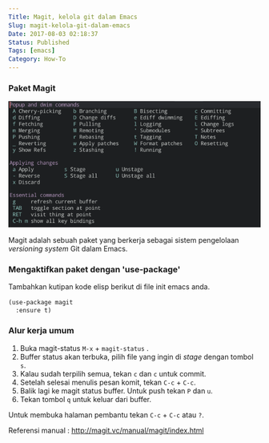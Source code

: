 ```yaml
---
Title: Magit, kelola git dalam Emacs
Slug: magit-kelola-git-dalam-emacs
Date: 2017-08-03 02:18:37
Status: Published
Tags: [emacs]
Category: How-To
---
```

### Paket Magit

[![Magit Popup Help][img]][link]

[img]: magit.png
[link]: magit.png (click to enlarge)

Magit adalah sebuah paket yang berkerja sebagai sistem pengelolaan *versioning system* Git dalam Emacs.

### Mengaktifkan paket dengan 'use-package'

Tambahkan kutipan kode elisp berikut di file init emacs anda.

```emacs-lisp
(use-package magit
  :ensure t)
```

### Alur kerja umum

1. Buka magit-status `M-x` + `magit-status` .
2. Buffer status akan terbuka, pilih file yang ingin di _stage_ dengan tombol `s`.
3. Kalau sudah terpilih semua, tekan `c` dan `c` untuk commit.
4. Setelah selesai menulis pesan komit, tekan `C-c` + `C-c`.
5. Balik lagi ke magit status buffer. Untuk push tekan `P` dan `u`.
6. Tekan tombol `q` untuk keluar dari buffer.

Untuk membuka halaman pembantu tekan `C-c` + `C-c` atau `?`.


Referensi manual : <http://magit.vc/manual/magit/index.html>

